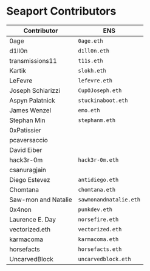 # Seaport Contributors

| Contributor         | ENS                    |
| ------------------- | ---------------------- |
| 0age                | `0age.eth`             |
| d1ll0n              | `d1ll0n.eth`           |
| transmissions11     | `t11s.eth`             |
| Kartik              | `slokh.eth`            |
| LeFevre             | `lefevre.eth`          |
| Joseph Schiarizzi   | `CupOJoseph.eth`       |
| Aspyn Palatnick     | `stuckinaboot.eth`     |
| James Wenzel        | `emo.eth`              |
| Stephan Min         | `stephanm.eth`         |
| 0xPatissier         |
| pcaversaccio        |
| David Eiber         |
| hack3r-0m           | `hack3r-0m.eth`        |
| csanuragjain        |
| Diego Estevez       | `antidiego.eth`        |
| Chomtana            | `chomtana.eth`         |
| Saw-mon and Natalie | `sawmonandnatalie.eth` |
| 0x4non              | `punkdev.eth`          |
| Laurence E. Day     | `norsefire.eth`        |
| vectorized.eth      | `vectorized.eth`       |
| karmacoma           | `karmacoma.eth`        |
| horsefacts          | `horsefacts.eth`       |
| UncarvedBlock       | `uncarvedblock.eth`    |
